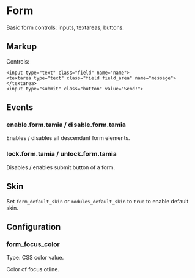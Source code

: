 # Form

Basic form controls: inputs, textareas, buttons.


## Markup

Controls:

	<input type="text" class="field" name="name">
	<textarea type="text" class="field field_area" name="message"></textarea>
	<input type="submit" class="button" value="Send!">


## Events

### enable.form.tamia / disable.form.tamia

Enables / disables all descendant form elements.

### lock.form.tamia / unlock.form.tamia

Disables / enables submit button of a form.


## Skin

Set `form_default_skin` or `modules_default_skin` to `true` to enable default skin.


## Configuration

### form_focus_color

Type: CSS color value.

Color of focus otline.

